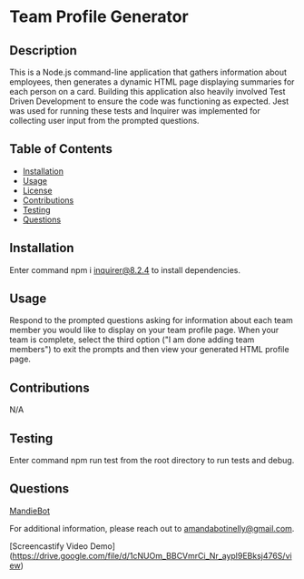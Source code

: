 # Team Profile Generator

## Description

This is a Node.js command-line application that gathers information about employees, then generates a dynamic HTML page displaying summaries for each person on a card. Building this application also heavily involved Test Driven Development to ensure the code was functioning as expected. Jest was used for running these tests and Inquirer was implemented for collecting user input from the prompted questions.

## Table of Contents

- [Installation](#Installation)
- [Usage](#Usage)
- [License](#License)
- [Contributions](#Contributions)
- [Testing](#Testing)
- [Questions](#Questions)

## Installation

Enter command npm i inquirer@8.2.4 to install dependencies.

## Usage

Respond to the prompted questions asking for information about each team member you would like to display on your team profile page. When your team is complete, select the third option ("I am done adding team members") to exit the prompts and then view your generated HTML profile page.

## Contributions

N/A

## Testing

Enter command npm run test from the root directory to run tests and debug.

## Questions

[MandieBot](https://github.com/MandieBot)

For additional information, please reach out to amandabotinelly@gmail.com.

[Screencastify Video Demo] (https://drive.google.com/file/d/1cNUOm_BBCVmrCi_Nr_aypl9EBksj476S/view)
